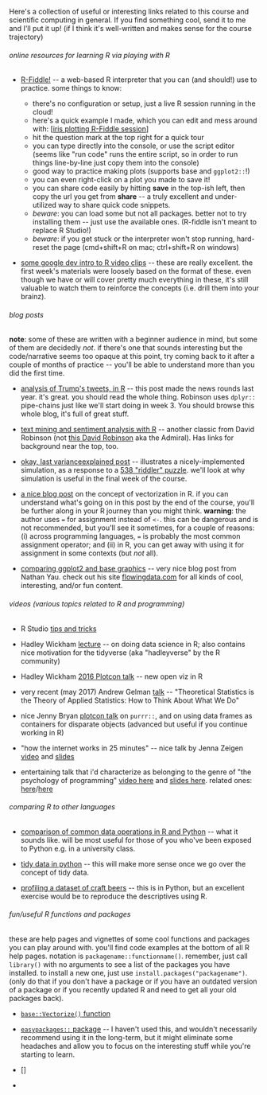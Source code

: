 
Here's a collection of useful or interesting links related to this course and scientific computing in general. If you find something cool, send it to me and I'll put it up! (if I think it's well-written and makes sense for the course trajectory)

###### online resources for learning R via playing with R

* [R-Fiddle!](http://www.r-fiddle.org/#/) -- a web-based R interpreter that you can (and should!) use to practice. some things to know: 
	+ there's no configuration or setup, just a live R session running in the cloud! 
	+ here's a quick example I made, which you can edit and mess around with: [[iris plotting R-Fiddle session](http://www.r-fiddle.org/#/fiddle?id=QquJ7uq7&version=2)]
	+ hit the question mark at the top right for a quick tour
	+ you can type directly into the console, or use the script editor (seems like "run code" runs the entire script, so in order to run things line-by-line just copy them into the console) 
	+ good way to practice making plots (supports base and `ggplot2::`!) 
	+ you can even right-click on a plot you made to save it! 
	+ you can share code easily by hitting **save** in the top-ish left, then copy the url you get from **share** -- a truly excellent and under-utilized way to share quick code snippets. 
	+ *beware*: you can load some but not all packages. better not to try installing them -- just use the available ones. (R-fiddle isn't meant to replace R Studio!)
	+ *beware*: if you get stuck or the interpreter won't stop running, hard-reset the page (cmd+shift+R on mac; ctrl+shift+R on windows)


* [some google dev intro to R video clips](https://www.youtube.com/playlist?list=PLOU2XLYxmsIK9qQfztXeybpHvru-TrqAP) -- these are really excellent. the first week's materials were loosely based on the format of these. even though we have or will cover pretty much everything in these, it's still valuable to watch them to reinforce the concepts (i.e. drill them into your brainz).



###### blog posts 

**note**: some of these are written with a beginner audience in mind, but some of them are decidedly *not*. if there's one that sounds interesting but the code/narrative seems too opaque at this point, try coming back to it after a couple of months of practice -- you'll be able to understand more than you did the first time. 

* [analysis of Trump's tweets, in R](http://varianceexplained.org/r/trump-tweets/) -- this post made the news rounds last year. it's great. you should read the whole thing. Robinson uses `dplyr::` pipe-chains just like we'll start doing in week 3. You should browse this whole blog, it's full of great stuff.

* [text mining and sentiment analysis with R](http://varianceexplained.org/r/yelp-sentiment/) -- another classic from David Robinson (not [this David Robinson](https://en.wikipedia.org/wiki/David_Robinson_(basketball)) aka the Admiral). Has links for background near the top, too.

* [okay, last varianceexplained post](http://varianceexplained.org/r/board-game-simulation/) -- illustrates a nicely-implemented simulation, as a response to a [538 "riddler" puzzle](https://fivethirtyeight.com/features/can-you-survive-this-deadly-board-game/). we'll look at why simulation is useful in the final week of the course.

* [a nice blog post](http://alyssafrazee.com/vectorization.html) on the concept of vectorization in R. if you can understand what's going on in this post by the end of the course, you'll be further along in your R journey than you might think. **warning**: the author uses `=` for assignment instead of `<-`. this can be dangerous and is not recommended, but you'll see it sometimes, for a couple of reasons: (i) across programming languages, `=` is probably the most common assignment operator; and (ii) in R, you can get away with using it for assignment in some contexts (but *not* all). 

* [comparing ggplot2 and base graphics](https://flowingdata.com/2016/03/22/comparing-ggplot2-and-r-base-graphics/) -- very nice blog post from Nathan Yau. check out his site [flowingdata.com](flowingdata.com) for all kinds of cool, interesting, and/or fun content. 







###### videos (various topics related to R and programming)

* R Studio [tips and tricks](https://www.youtube.com/watch?v=kuSQgswZdr8)

* Hadley Wickham [lecture](https://www.youtube.com/watch?v=K-ss_ag2k9E) -- on doing data science in R; also contains nice motivation for the tidyverse (aka "hadleyverse" by the R community)

* Hadley Wickham [2016 Plotcon talk](https://www.youtube.com/watch?v=cU0-NrUxRw4) -- new open viz in R

* very recent (may 2017) Andrew Gelman [talk](https://www.youtube.com/watch?v=cuE9eHSbjNI) -- "Theoretical Statistics is the Theory of Applied Statistics: How to Think About What We Do"

* nice Jenny Bryan [plotcon talk](https://www.youtube.com/watch?v=4MfUCX_KpdE) on `purrr::`, and on using data frames as containers for disparate objects (advanced but useful if you continue working in R)

* "how the internet works in 25 minutes" -- nice talk by Jenna Zeigen [video](https://www.youtube.com/watch?v=yK5G4VnMGpo) and [slides](http://jenna.is/slides/server-farm-to-table-annotated.pdf)

* entertaining talk that i'd characterize as belonging to the genre of "the psychology of programming" [video here](https://www.youtube.com/watch?v=Lv29oYa7ENg) and [slides here](http://jenna.is/slides/rejectjs.pdf). related ones: [here](http://jenna.is/slides/at-jsconfis.pdf)/[here](https://www.youtube.com/watch?v=XNfpnCLbRmc) 



###### comparing R to other languages 

* [comparison of common data operations in R and Python](https://www.dataquest.io/blog/python-vs-r/) -- what it sounds like. will be most useful for those of you who've been exposed to Python e.g. in a university class.

* [tidy data in python](http://www.jeannicholashould.com/tidy-data-in-python.html) -- this will make more sense once we go over the concept of tidy data.

* [profiling a dataset of craft beers](http://www.jeannicholashould.com/profiling-a-dataset-of-craft-beers.html) -- this is in Python, but an excellent exercise would be to reproduce the descriptives using R.



###### fun/useful R functions and packages

these are help pages and vignettes of some cool functions and packages you can play around with. you'll find code examples at the bottom of all R help pages. notation is `packagename::functionname()`. remember, just call `library()` with no arguments to see a list of the packages you have installed. to install a new one, just use `install.packages("packagename")`. (only do that if you don't have a package or if you have an outdated version of a package or if you recently updated R and need to get all your old packages back).

* [`base::Vectorize()` function](https://stat.ethz.ch/R-manual/R-devel/library/base/html/Vectorize.html)

* [`easypackages::` package](https://cran.r-project.org/web/packages/easypackages/README.html) -- I haven't used this, and wouldn't necessarily recommend using it in the long-term, but it might eliminate some headaches and allow you to focus on the interesting stuff while you're starting to learn.
 

* []

* 

